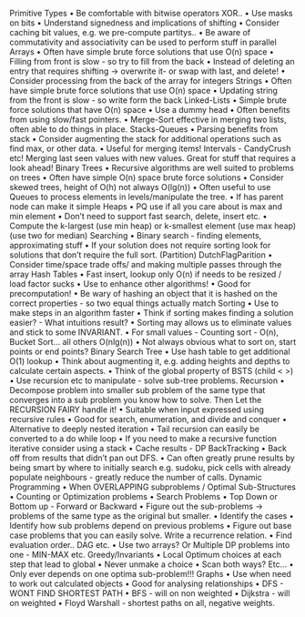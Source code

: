 
Primitive Types
•	Be comfortable with bitwise operators XOR..
•	Use masks on bits
•	Understand signedness and implications of shifting
•	Consider caching bit values, e.g. we pre-compute partitys..
•	Be aware of commutativity and associativity can be used to perform stuff in parallel
Arrays
•	Often have simple brute force solutions that use O(n) space
•	Filling from front is slow - so try to fill from the back
•	Instead of deleting an entry that requires shifting -> overwrite it- or swap with last, and delete!
•	Consider processing from the back of the array for integers
Strings
•	Often have simple brute force solutions that use O(n) space
•	Updating string from the front is slow - so write form the back
Linked-Lists
•	Simple brute force solutions that have O(n) space
•	Use a dummy head 
•	Often benefits from using slow/fast pointers.
•	Merge-Sort effective in merging two lists, often able to do things in place.
Stacks-Queues
•	Parsing benefits from stack
•	Consider augmenting the stack for additional operations such as find max, or other data.
•	Useful for merging items! Intervals - CandyCrush etc! Merging last seen values with new values. Great for stuff that requires a look ahead!
Binary Trees
•	Recursive algorithms are well suited to problems on trees
•	Often have simple O(n) space brute force solutions
•	Consider skewed trees, height of O(h) not always O(lg(n))
•	Often useful to use Queues to process elements in levels/manipulate the tree.
•	If has parent node can make it simple
Heaps
•	PQ use if all you care about is max and min element
•	Don’t need to support fast search, delete, insert etc.
•	Compute the k-largest (use min heap) or k-smallest element (use max heap) (use two for median)
Searching
•	Binary search - finding elements, approximating stuff
•	If your solution does not require sorting look for solutions that don’t require the full sort. (Partition) DutchFlagParition
•	Consider time/space trade offs/ and making multiple passes through the array
Hash Tables
•	Fast insert, lookup only O(n) if needs to be resized / load factor sucks
•	Use to enhance other algorithms!
•	Good for precomputation!
•	Be wary of hashing an object that it is hashed on the correct properties - so two equal things actually match
Sorting
•	Use to make steps in an algorithm faster
•	Think if sorting makes finding a solution easier? - What intuitions result?
•	Sorting may allows us to eliminate values and stick to some INVARIANT.
•	For small values - Counting sort - O(n), Bucket Sort... all others O(nlg(n))
•	Not always obvious what to sort on, start points or end points?
Binary Search Tree
•	Use hash table to get additional O(1) lookup
•	Think about augmenting it, e.g. adding heights and depths to calculate certain aspects.
•	Think of the global property of BSTS (child < >)
•	Use recursion etc to manipulate - solve sub-tree problems.
Recursion
•	Decompose problem into smaller sub problem of the same type that converges into a sub problem you know how to solve. Then Let the RECURSION FAIRY handle it!
•	Suitable when input expressed using recursive rules
•	Good for search, enumeration, and divide and conquer
•	Alternative to deeply nested iteration
•	Tail recursion can easily be converted to a do while loop
•	If you need to make a recursive function iterative consider using a stack
•	Cache results - DP
BackTracking
•	Back off from results that didn’t pan out DFS.
•	Can often greatly prune results by being smart by where to initially search e.g. sudoku, pick cells with already populate neighbours - greatly reduce the number of calls.
Dynamic Programming
•	When OVERLAPPING subproblems / Optimal Sub-Structures
•	Counting or Optimization problems
•	Search Problems
•	Top Down or Bottom up - Forward or Backward
•	Figure out the sub-problems -> problems of the same type as the original but smaller.
•	Identify the cases
•	Identify how sub problems depend on previous problems
•	Figure out base case problems that you can easily solve.
Write a recurrence relation.
•	Find evaluation order.. DAG etc.
•	Use two arrays? Or Multiple DP problems into one - MIN-MAX etc.
Greedy/Invariants
•	Local Optimum choices at each step that lead to global
•	Never unmake a choice
•	Scan both ways? Etc…
•	Only ever depends on one optima sub-problem!!!
Graphs
•	Use when need to work out calculated objects
•	Good for analysing relationships
•	DFS - WONT FIND SHORTEST PATH
•	BFS - will on non weighted
•	Dijkstra - will on weighted
•	Floyd Warshall - shortest paths on all, negative weights.
